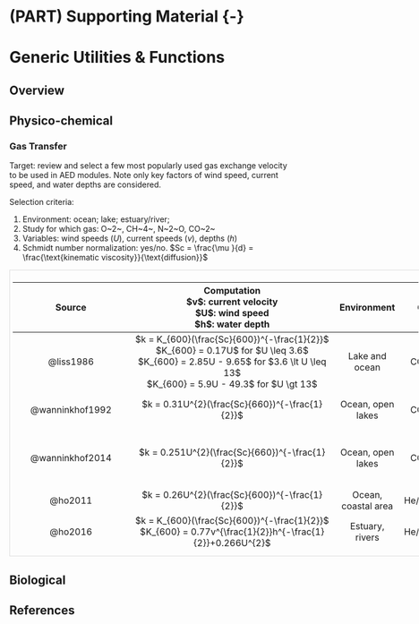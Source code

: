 # (PART)  Supporting Material {-} 

# Generic Utilities & Functions

## Overview


## Physico-chemical

### Gas Transfer

Target: review and select a few most popularly used gas exchange velocity to be used in AED modules. Note only key factors of wind speed, current speed, and water depths are considered. 

Selection criteria:

1. Environment: ocean; lake; estuary/river;
2. Study for which gas: O~2~, CH~4~, N~2~O, CO~2~
3. Variables: wind speeds ($U$), current speeds ($v$), depths ($h$)
4. Schmidt number normalization: yes/no. $Sc = \frac{\mu }{d} = \frac{\text{kinematic viscosity}}{\text{diffusion}}$


<center>
<div style="border: 1px solid #ddd; padding: 5px; overflow-y: scroll; height:500px; overflow-x: scroll; width:725px; "><table class="table table-condensed" style="width: auto !important; margin-left: auto; margin-right: auto;">
 <thead>
  <tr>
   <th style="text-align:center;"> Source </th>
   <th style="text-align:center;"> Computation <br> $v$: current velocity <br> $U$: wind speed <br> $h$: water depth </th>
   <th style="text-align:center;"> Environment </th>
   <th style="text-align:center;"> Gas </th>
   <th style="text-align:center;"> Required Variables </th>
   <th style="text-align:center;"> $Sc$ Normalisation </th>
   <th style="text-align:center;"> Comment </th>
   <th style="text-align:center;"> AED Option Number </th>
  </tr>
 </thead>
<tbody>
  <tr>
   <td style="text-align:center;min-width: 12em; "> @liss1986 </td>
   <td style="text-align:center;min-width: 22em; "> $k = K_{600}(\frac{Sc}{600})^{-\frac{1}{2}}$ <br> $K_{600} = 0.17U$ for $U \leq 3.6$ <br> $K_{600} = 2.85U - 9.65$ for $3.6 \lt U \leq 13$ <br> $K_{600} = 5.9U - 49.3$ for $U \gt 13$ </td>
   <td style="text-align:center;"> Lake and ocean </td>
   <td style="text-align:center;"> CO~2~ </td>
   <td style="text-align:center;"> $U$ </td>
   <td style="text-align:center;"> Yes, 600 </td>
   <td style="text-align:center;min-width: 15em; "> One of the most popular formulas in early stage </td>
   <td style="text-align:center;"> $\Theta_{gas}^{schmidt} = 1$ </td>
  </tr>
  <tr>
   <td style="text-align:center;min-width: 12em; "> @wanninkhof1992 </td>
   <td style="text-align:center;min-width: 22em; "> $k = 0.31U^{2}(\frac{Sc}{660})^{-\frac{1}{2}}$ </td>
   <td style="text-align:center;"> Ocean, open lakes </td>
   <td style="text-align:center;"> CO~2~ </td>
   <td style="text-align:center;"> $U$ </td>
   <td style="text-align:center;"> Yes, 660 </td>
   <td style="text-align:center;min-width: 15em; "> One of the most globally popular formulas for oceans and lakes </td>
   <td style="text-align:center;"> $\Theta_{gas}^{schmidt} = 2$ </td>
  </tr>
  <tr>
   <td style="text-align:center;min-width: 12em; "> @wanninkhof2014 </td>
   <td style="text-align:center;min-width: 22em; "> $k = 0.251U^{2}(\frac{Sc}{660})^{-\frac{1}{2}}$ </td>
   <td style="text-align:center;"> Ocean, open lakes </td>
   <td style="text-align:center;"> CO~2~ </td>
   <td style="text-align:center;"> $U$ </td>
   <td style="text-align:center;"> Yes, 660 </td>
   <td style="text-align:center;min-width: 15em; "> Updated formula of @wanninkhof1992. Note the coefficient of 0.251 is now closer to @ho2011, @ho2016, and @borges2004. </td>
   <td style="text-align:center;"> $\Theta_{gas}^{schmidt} = 3$ </td>
  </tr>
  <tr>
   <td style="text-align:center;min-width: 12em; "> @ho2011 </td>
   <td style="text-align:center;min-width: 22em; "> $k = 0.26U^{2}(\frac{Sc}{600})^{-\frac{1}{2}}$ </td>
   <td style="text-align:center;"> Ocean, coastal area </td>
   <td style="text-align:center;"> He/SF~6~ </td>
   <td style="text-align:center;"> $U$ </td>
   <td style="text-align:center;"> Yes, 600 </td>
   <td style="text-align:center;min-width: 15em; "> Measurement at ocean and coastal area </td>
   <td style="text-align:center;"> $\Theta_{gas}^{schmidt} = 4$ </td>
  </tr>
  <tr>
   <td style="text-align:center;min-width: 12em; "> @ho2016 </td>
   <td style="text-align:center;min-width: 22em; "> $k = K_{600}(\frac{Sc}{600})^{-\frac{1}{2}}$ <br>  $K_{600} = 0.77v^{\frac{1}{2}}h^{-\frac{1}{2}}+0.266U^{2}$ </td>
   <td style="text-align:center;"> Estuary, rivers </td>
   <td style="text-align:center;"> He/SF~6~ </td>
   <td style="text-align:center;"> $v$,$U$,$h$ </td>
   <td style="text-align:center;"> Yes, 600 </td>
   <td style="text-align:center;min-width: 15em; "> Measurement at estuarine environment </td>
   <td style="text-align:center;"> $\Theta_{gas}^{schmidt} = 5$ </td>
  </tr>
  <tr>
   <td style="text-align:center;min-width: 12em; "> @raymond2001 </td>
   <td style="text-align:center;min-width: 22em; "> $k = K_{600}(\frac{Sc}{600})^{-\frac{1}{2}}$ <br> $K_{600} = 1.91exp(0.35U)$ </td>
   <td style="text-align:center;"> Estuary, rivers </td>
   <td style="text-align:center;"> CO~2~ </td>
   <td style="text-align:center;"> $U$ </td>
   <td style="text-align:center;"> Yes, 600 </td>
   <td style="text-align:center;min-width: 15em; "> An equation for estuary/river environment but against only on winds based on extensive review. Note the K value here is much higher than ocean environment in high wind speeds  (e.g. @wanninkhof1992). </td>
   <td style="text-align:center;"> $\Theta_{gas}^{schmidt} = 6$ </td>
  </tr>
  <tr>
   <td style="text-align:center;min-width: 12em; "> @borges2004 </td>
   <td style="text-align:center;min-width: 22em; "> $k = K_{600}(\frac{Sc}{600})^{-\frac{1}{2}}$ <br> $K_{600} = 1.0 + 1.719v^{\frac{1}{2}}h^{\frac{1}{2}}+2.85U$ </td>
   <td style="text-align:center;"> Scheldt Estuary </td>
   <td style="text-align:center;"> CO~2~ </td>
   <td style="text-align:center;"> $v$,$U$,$h$ </td>
   <td style="text-align:center;"> Yes, 600 </td>
   <td style="text-align:center;min-width: 15em; "> A equation for estuary environment from extensive measurement at Scheldt Estuary </td>
   <td style="text-align:center;"> $\Theta_{gas}^{schmidt} = 7$ </td>
  </tr>
  <tr>
   <td style="text-align:center;min-width: 12em; "> @rosentreter2016 </td>
   <td style="text-align:center;min-width: 22em; "> $k = K_{600}(\frac{Sc}{600})^{-\frac{1}{2}}$ <br> $K_{600CO_{2}} = -0.08+0.26v+0.83U+0.59h$ <br> $K_{600CO_{4}} = -1.07+0.36v+0.99U+0.87h$ </td>
   <td style="text-align:center;"> Estuaries </td>
   <td style="text-align:center;"> CO~2~, CH~4~ </td>
   <td style="text-align:center;"> $v$,$U$,$h$ </td>
   <td style="text-align:center;"> Yes, 600 </td>
   <td style="text-align:center;min-width: 15em; "> Equations developed specially for Queensland estuaries </td>
   <td style="text-align:center;"> $\Theta_{gas}^{schmidt} = 8$ </td>
  </tr>
</tbody>
</table></div>
</center>

## Biological


## References

